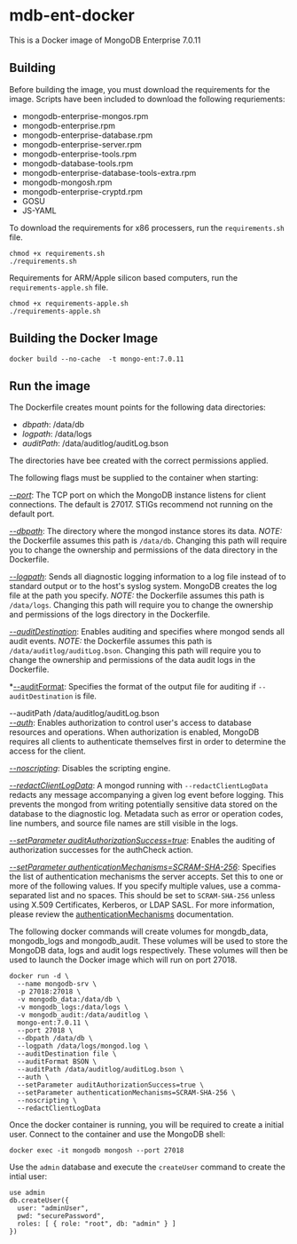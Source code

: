 # mdb-ent-docker

This is a Docker image of MongoDB Enterprise 7.0.11


## Building

Before building the image, you must download the requirements for the image. Scripts have been included
to download the following requriements:

* mongodb-enterprise-mongos.rpm
* mongodb-enterprise.rpm
* mongodb-enterprise-database.rpm
* mongodb-enterprise-server.rpm
* mongodb-enterprise-tools.rpm
* mongodb-database-tools.rpm
* mongodb-enterprise-database-tools-extra.rpm
* mongodb-mongosh.rpm
* mongodb-enterprise-cryptd.rpm
* GOSU
* JS-YAML

To download the requirements for x86 processers, run the `requirements.sh` file.

```shell
chmod +x requirements.sh
./requirements.sh
```

Requirements for ARM/Apple silicon based computers, run the `requirements-apple.sh` file.

```shell
chmod +x requirements-apple.sh
./requirements-apple.sh
```

## Building the Docker Image

```shell
docker build --no-cache  -t mongo-ent:7.0.11
```

## Run the image

The Dockerfile creates mount points for the following data directories:

* _dbpath_: /data/db
* _logpath_: /data/logs
* _auditPath_: /data/auditlog/auditLog.bson

The directories have bee created with the correct permissions applied.

The following flags must be supplied to the container when starting:

*[--port](https://www.mongodb.com/docs/manual/reference/program/mongod/#std-option-mongod.--port)*: The TCP port on which the MongoDB instance listens for client connections. The default is 27017. STIGs recommend not running on the default port.

*[--dbpath](https://www.mongodb.com/docs/manual/reference/program/mongod/#std-option-mongod.--dbpath)*: The directory where the mongod instance stores its data. *NOTE:* the Dockerfile assumes this path is `/data/db`. Changing this path will require you to change the ownership and permissions of the data directory in the Dockerfile.

*[--logpath](https://www.mongodb.com/docs/manual/reference/program/mongod/#std-option-mongod.--logpath)*: Sends all diagnostic logging information to a log file instead of to standard output or to the host's syslog system. MongoDB creates the log file at the path you specify. *NOTE:* the Dockerfile assumes this path is `/data/logs`. Changing this path will require you to change the ownership and permissions of the logs directory in the Dockerfile.

*[--auditDestination](https://www.mongodb.com/docs/manual/reference/program/mongod/#std-option-mongod.--auditDestination)*: Enables auditing and specifies where mongod sends all audit events. *NOTE:* the Dockerfile assumes this path is `/data/auditlog/auditLog.bson`. Changing this path will require you to change the ownership and permissions of the data audit logs in the Dockerfile.

*[--auditFormat](https://www.mongodb.com/docs/manual/reference/program/mongod/#std-option-mongod.--auditFormat): Specifies the format of the output file for auditing if `--auditDestination` is file. 

--auditPath /data/auditlog/auditLog.bson \
*[--auth]()*: Enables authorization to control user's access to database resources and operations. When authorization is enabled, MongoDB requires all clients to authenticate themselves first in order to determine the access for the client.

*[--noscripting](https://www.mongodb.com/docs/manual/reference/program/mongod/#std-option-mongod.--noscripting)*: Disables the scripting engine.

*[--redactClientLogData](https://www.mongodb.com/docs/manual/reference/program/mongod/#std-option-mongod.--redactClientLogData)*: A mongod running with `--redactClientLogData` redacts any message accompanying a given log event before logging. This prevents the mongod from writing potentially sensitive data stored on the database to the diagnostic log. Metadata such as error or operation codes, line numbers, and source file names are still visible in the logs.

*[--setParameter auditAuthorizationSuccess=true](https://www.mongodb.com/docs/manual/reference/parameters/#mongodb-parameter-param.auditAuthorizationSuccess)*: Enables the auditing of authorization successes for the authCheck action.

*[--setParameter authenticationMechanisms=SCRAM-SHA-256](https://www.mongodb.com/docs/manual/reference/parameters/#mongodb-parameter-param.authenticationMechanisms)*: Specifies the list of authentication mechanisms the server accepts. Set this to one or more of the following values. If you specify multiple values, use a comma-separated list and no spaces. This should be set to `SCRAM-SHA-256` unless using X.509 Certificates, Kerberos, or LDAP SASL. For more information, please review the [authenticationMechanisms](https://www.mongodb.com/docs/manual/reference/parameters/#mongodb-parameter-param.authenticationMechanisms) documentation.

The following docker commands will create volumes for mongdb_data, mongodb_logs and mongodb_audit. These volumes will be used to store the MongoDB data, logs and audit logs respectively. These volumes will then be used to launch the Docker image which will run on port 27018.

```shell
docker run -d \
  --name mongodb-srv \
  -p 27018:27018 \
  -v mongodb_data:/data/db \
  -v mongodb_logs:/data/logs \
  -v mongodb_audit:/data/auditlog \
  mongo-ent:7.0.11 \
  --port 27018 \
  --dbpath /data/db \
  --logpath /data/logs/mongod.log \
  --auditDestination file \
  --auditFormat BSON \
  --auditPath /data/auditlog/auditLog.bson \
  --auth \
  --setParameter auditAuthorizationSuccess=true \
  --setParameter authenticationMechanisms=SCRAM-SHA-256 \
  --noscripting \
  --redactClientLogData
```

Once the docker container is running, you will be required to create a initial user. Connect to the container and use the MongoDB shell:

```shell
docker exec -it mongodb mongosh --port 27018
```

Use the `admin` database and execute the `createUser` command to create the intial user:

```shell
use admin
db.createUser({
  user: "adminUser",
  pwd: "securePassword",
  roles: [ { role: "root", db: "admin" } ]
})
```



